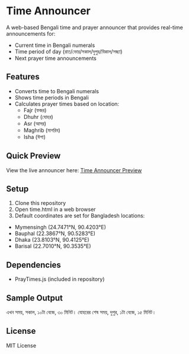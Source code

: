 # Time Announcer

A web-based Bengali time and prayer announcer that provides real-time announcements for:
- Current time in Bengali numerals
- Time period of day (রাত/ভোর/সকাল/দুপুর/বিকাল/সন্ধ্যা)
- Next prayer time announcements

## Features

- Converts time to Bengali numerals
- Shows time periods in Bengali
- Calculates prayer times based on location:
  - Fajr (ফজর)
  - Dhuhr (যোহর)
  - Asr (আসর)
  - Maghrib (মাগরিব)
  - Isha (ঈশা)

## Quick Preview

View the live announcer here:
[Time Announcer Preview](https://htmlpreview.github.io/?https://github.com/mainuljss/announcer/blob/main/time.html)

## Setup

1. Clone this repository
2. Open time.html in a web browser
3. Default coordinates are set for Bangladesh locations:
  - Mymensingh (24.7471°N, 90.4203°E)
  - Bauphal (22.3867°N, 90.5283°E)
  - Dhaka (23.8103°N, 90.4125°E)
  - Barisal (22.7010°N, 90.3535°E)

## Dependencies

- PrayTimes.js (included in repository)

## Sample Output

এখন সময়, সকাল, ১০টা বেজে, ৩০ মিনিট। যোহরের শেষ সময়, দুপুর, ১টা বেজে, ১৫ মিনিট।

## License

MIT License
